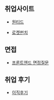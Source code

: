 ## 취업사이트

* [원티드](http://wanted.co.kr)

* [로켓펀치](https://www.rocketpunch.com)


## 면접

* [프론트엔드 면접질문](https://velog.io/@honeysuckle/%EC%8B%A0%EC%9E%85-%ED%94%84%EB%A1%A0%ED%8A%B8%EC%97%94%EB%93%9C-%EB%A9%B4%EC%A0%91-%EC%A7%88%EB%AC%B8-%EB%AA%A8%EC%9D%8C)

## 취업 후기

* [이직후기](https://velog.io/@killi8n/%EB%82%98%EC%9D%98-%EC%9D%B4%EC%A7%81%EA%B8%B0)
